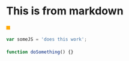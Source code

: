 # This is from markdown

![Amazing Image](images/test.jpg)

```javascript
var someJS = 'does this work';

function doSomething() {}
```